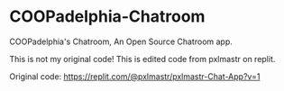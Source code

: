 # COOPadelphia-Chatroom
COOPadelphia's Chatroom, An Open Source Chatroom app.
 
 
 
 
 
 
This is not my original code! This is edited code from pxlmastr on replit.

Original code: https://replit.com/@pxlmastr/pxlmastr-Chat-App?v=1
